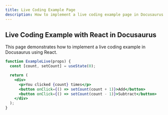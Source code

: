 ```yaml
---
title: Live Coding Example Page
description: How to implement a live coding example page in Docusaurus.
---
```


## Live Coding Example with React in Docusaurus

This page demonstrates how to implement a live coding example in Docusaurus using React.

```jsx live
function ExampleLive(props) {
  const [count, setCount] = useState(0);

  return (
    <div>
      <p>You clicked {count} times</p>
      <button onClick={() => setCount(count + 1)}>Add</button>
      <button onClick={() => setCount(count - 1)}>Subtract</button>
    </div>
  );
}
```
